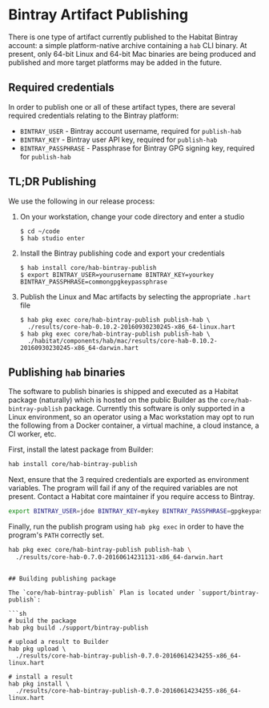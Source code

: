 # Bintray Artifact Publishing

There is one type of artifact currently published to the Habitat Bintray
account: a simple platform-native archive containing a `hab` CLI binary. At present, only 64-bit
Linux and 64-bit Mac binaries are being produced and published and more target
platforms may be added in the future.

## Required credentials

In order to publish one or all of these artifact types, there are several
required credentials relating to the Bintray platform:

* `BINTRAY_USER` - Bintray account username, required for `publish-hab`
* `BINTRAY_KEY` - Bintray user API key, required for `publish-hab`
* `BINTRAY_PASSPHRASE` - Passphrase for Bintray GPG signing key, required  for `publish-hab`

## TL;DR Publishing

We use the following in our release process:

1. On your workstation, change your code directory and enter a studio

    ```
    $ cd ~/code
    $ hab studio enter
    ```

1. Install the Bintray publishing code and export your credentials

    ```
    $ hab install core/hab-bintray-publish
    $ export BINTRAY_USER=yourusername BINTRAY_KEY=yourkey BINTRAY_PASSPHRASE=commongpgkeypassphrase
    ```

1. Publish the Linux and Mac artifacts by selecting the appropriate `.hart` file

    ```
    $ hab pkg exec core/hab-bintray-publish publish-hab \
      ./results/core-hab-0.10.2-20160930230245-x86_64-linux.hart
    $ hab pkg exec core/hab-bintray-publish publish-hab \
      ./habitat/components/hab/mac/results/core-hab-0.10.2-20160930230245-x86_64-darwin.hart
    ```

## Publishing `hab` binaries

The software to publish binaries is shipped and executed as a Habitat package
(naturally) which is hosted on the public Builder as the
`core/hab-bintray-publish` package. Currently this software is only supported
in a Linux environment, so an operator using a Mac workstation may opt to run
the following from a Docker container, a virtual machine, a cloud instance, a
CI worker, etc.

First, install the latest package from Builder:

```sh
hab install core/hab-bintray-publish
```

Next, ensure that the 3 required credentials are exported as environment
variables. The program will fail if any of the required variables are not
present. Contact a Habitat core maintainer if you require access to Bintray.

```sh
export BINTRAY_USER=jdoe BINTRAY_KEY=mykey BINTRAY_PASSPHRASE=gpgkeypassphrase
```

Finally, run the publish program using `hab pkg exec` in order to have the
program's `PATH` correctly set.

```sh
hab pkg exec core/hab-bintray-publish publish-hab \
  ./results/core-hab-0.7.0-20160614231131-x86_64-darwin.hart
```

```

## Building publishing package

The `core/hab-bintray-publish` Plan is located under `support/bintray-publish`:

```sh
# build the package
hab pkg build ./support/bintray-publish

# upload a result to Builder
hab pkg upload \
  ./results/core-hab-bintray-publish-0.7.0-20160614234255-x86_64-linux.hart

# install a result
hab pkg install \
  ./results/core-hab-bintray-publish-0.7.0-20160614234255-x86_64-linux.hart
```
